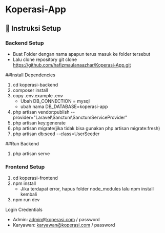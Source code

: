# Koperasi-App

## 🚀 Instruksi Setup

### Backend Setup
- Buat Folder dengan nama apapun terus masuk ke folder tersebut
- Lalu clone repository git clone https://github.com/hafizmaulanaazhar/Koperasi-App.git

##Install Dependencies
  1. cd koperasi-backend
  2. composer install
  3. copy .env.example .env
     - Ubah DB_CONNECTION = mysql
     - ubah nama DB_DATABASE=koperasi-app
  4. php artisan vendor:publish --provider="Laravel\Sanctum\SanctumServiceProvider"
  5. php artisan key:generate
  6. php artisan migrate(jika tidak bisa gunakan php artisan migrate:fresh)
  7. php artisan db:seed --class=UserSeeder

##Run Backend
  1. php artisan serve

### Frontend Setup
1. cd koperasi-frontend
2. npm install
   - Jika terdapat error, hapus folder node_modules lalu npm install kembali
3. npm run dev

Login Credentials
- Admin: admin@koperasi.com / password
- Karyawan: karyawan@koperasi.com / password
